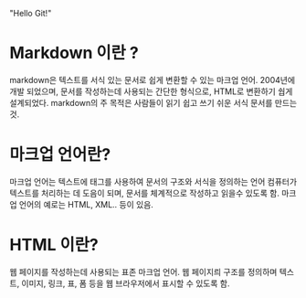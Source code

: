 "Hello Git!" 

# Markdown 이란 ?
markdown은 텍스트를 서식 있는 문서로 쉽게 변환할 수 있는 마크업 언어. 2004년에 개발 되었으며, 문서를 작성하는데 사용되는 간단한 형식으로, HTML로 변환하기 쉅게 설계되었다.
markdown의 주 목적은 사람들이 읽기 쉽고 쓰기 쉬운 서식 문서를 만드는것.

# 마크업 언어란?
마크업 언어는 텍스트에 태그를 사용하여 문서의 구조와 서식을 정의하는 언어
컴퓨터가 텍스트를 처리하는 데 도음이 되며, 문서를 체계적으로 작성하고 읽을수 있도록 함.
마크업 언어의 예로는 HTML, XML.. 등이 있음.

# HTML 이란?
웹 페이지를 작성하는데 사용되는 표존 마크업 언어.
웹 페이지릐 구조를 정의하며 텍스트, 이미지, 링크, 표, 폼 등을 웹 브라우저에서 표시할 수 있도록 함.
